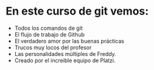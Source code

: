 # En este curso de git vemos:
- Todos los comandos de git
- El flujo de trabajo de Github
- El verdadero amor por las buenas prácticas
- Trucos muy locos del profesor
- Las personalidades múltiples de Freddy.
- Creado por el increible equipo de Platzi.
